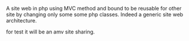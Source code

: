 A site web in php using MVC method and bound to be reusable for other site by changing only some some php classes.
Indeed a generic site web architecture.

for test it will be an amv site sharing.